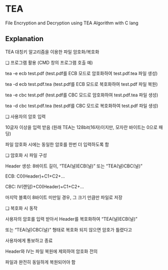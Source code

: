 # TEA
File Encryption and Decryption using TEA Algorithm with C lang

## Explanation
TEA 대칭키 알고리즘을 이용한 파일 암호화/복호화

❑ 프로그램 활용 (CMD 창의 프로그램 호출 예)

tea -e ecb test.pdf (test.pdf를 ECB 모드로 암호화하여 test.pdf.tea 파일 생성)

tea -d ecb test.pdf.tea (test.pdf를 ECB 모드로 복호화하여 test.pdf 파일 복원)

tea -e cbc test.pdf (test.pdf를 CBC 모드로 암호화하여 test.pdf.tea 파일 생성)

tea -d cbc test.pdf.tea (test.pdf를 CBC 모드로 복호화하여 test.pdf 파일 생성)

❑ 사용자의 암호 입력

10글자 이상을 입력 받음 (원래 TEA는 128bit(16자)이지만, 모자란 바이트는 0으로 패딩)

파일 암호화 시에는 동일한 암호를 한번 더 입력하도록 함

❑ 암호화 시 파일 구성

Header 생성: 8바이트 길이, “TEA(널)ECB(널)” 또는 “TEA(널)CBC(널)”

ECB: C0(Header)+C1+C2+…

CBC: IV(랜덤)+C0(Header)+C1+C2+…

마지막 블록이 8바이트 미만일 경우, 그 크기 만큼만 파일로 저장

❑ 복호화 시 동작

사용자의 암호를 입력 받아서 Header를 복호화하여 “TEA(널)ECB(널)”

또는 “TEA(널)CBC(널)” 형태로 복호화 되지 않으면 암호가 틀렸다고

사용자에게 통보하고 종료

Header와 IV는 파일 복원에 제외하여 암호화 전의

파일과 완전히 동일하게 복원되어야 함

